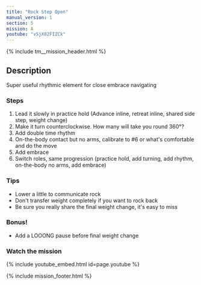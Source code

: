 ```yaml
---
title: "Rock Step Open"
manual_version: 1
section: 5
mission: A
youtube: "vSjX02FIZCk"
---
```


{% include tm__mission_header.html %}

## Description

Super useful rhythmic element for close embrace navigating  

### Steps

1. Lead it slowly in practice hold (Advance inline, retreat inline, shared side step, weight change)
2. Make it turn counterclockwise. How many will take you round 360°? 
3. Add double time rhythm
4. On-the-body contact but no arms, calibrate to #6 or what's comfortable and do the move
5. Add embrace
6. Switch roles, same progression (practice hold, add turning, add rhythm, on-the-body no arms, add embrace) 

### Tips

* Lower a little to communicate rock
* Don't transfer weight completely if you want to rock back
* Be sure you really share the final weight change, it's easy to miss

### Bonus!

* Add a LOOONG pause before final weight change

### Watch the mission

{% include youtube_embed.html id=page.youtube %}

{% include mission_footer.html %}
